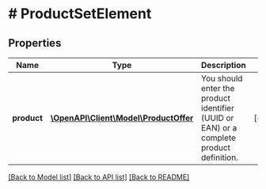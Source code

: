 # # ProductSetElement

## Properties

Name | Type | Description | Notes
------------ | ------------- | ------------- | -------------
**product** | [**\OpenAPI\Client\Model\ProductOffer**](ProductOffer.md) | You should enter the product identifier (UUID or EAN) or a complete product definition. | [optional]

[[Back to Model list]](../../README.md#models) [[Back to API list]](../../README.md#endpoints) [[Back to README]](../../README.md)
